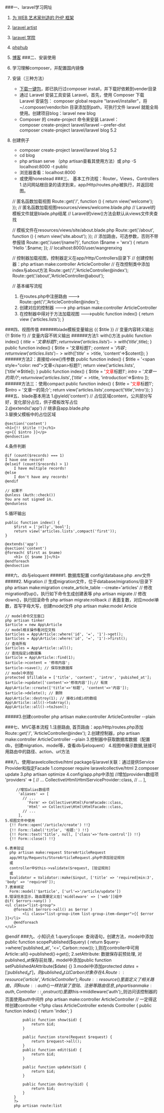 ###一、laravel学习网址
1. [为 WEB 艺术家创造的 PHP 框架](http://www.golaravel.com/)
2. [laravel artist](https://laravist.com/)
3. [laravel 学院](http://laravelacademy.org/)
4. [phphub](https://phphub.org/)
5. [博客](https://jellybool.com)
###二、安装使用
1. 学习理解composer，并配置国内镜像
2. 安装（三种方法）
   + [下载一键包](http://www.golaravel.com/download/)，即已执行过composer install，并下载好依赖到vender目录
   + 通过 Laravel 安装工具安装 Laravel，首先，使用 Composer 下载 Laravel 安装包：
	composer global require "laravel/installer"，将 ~/.composer/vendor/bin 目录添加到path，可执行文件 laravel 就能全局使用。创建项目blog：laravel new blog
   + Composer 的 create-project 命令来安装 Laravel：  
	composer create-project laravel/laravel --prefer-dist  
	composer create-project laravel/laravel blog 5.2
3. 创建例子
   + composer create-project laravel/laravel blog 5.2
   + cd blog
   + php artisan serve （php artisan查看其使用方法）或 php -S localhost:8000 -t public
   + 浏览器查看：localhost:8000
   + 或使用honestead
###三、 基本工作流程：Router，Views，Controllers
1.访问网站根目录的请求到来，app/Http/routes.php被执行，并返回视图。

	// 匿名函数加载视图
	Route::get('/', function () {
	    return view('welcome');
	});
	// 匿名函数加载视图resources/views/welcome.blade.php
	// Laravel的模板文件就是blade.php结尾
	// Laravel的view()方法会默认从views文件夹查找

	// 模板文件在resources/views/site/about.blade.php
	Route::get('/about', function () {
	    return view('site.about');
	});
	// 添加路由，可选参数，否则不带参报错
	Route::get('/user/{name?}', function ($name = 'wrx') {
	    return 'Hello '.$name;
	});
	// localhost:8000/user/wangrenxing

	// 控制器加载视图，控制器定义在app/Http/Controllers目录下
	// 创建控制器：php artisan make:controller ArticleController 
	// 在改控制类中添加index与about方法
	Route::get('/','ArticleController@index');
	Route::get('/about','ArticleController@about');
	
	// 基本编写流程
	1. 在routes.php中注册路由 ---> Route::get('/','ArticleController@index');
	2. 创建对应的控制器 ---> php artisan make:controller ArticleController
	3. 在控制器中得对于方法加载视图 --->public function index() { return view ('articles.lists'); }

###四、视图传值
######blade模板变量输出
	{{ $title }} // 变量内容转义输出
	{!! $title !!} // 变量内容不转义输出
######方法1: with()方法
	public function index() {
        $title = '文章标题1';
        return view('articles.lists')->with('title',$title);
    }
	public function index() {
        $title = '文章标题1';
		$content = '内容';
        return view('articles.lists')->with(['title'=>$title, 'content'=>$cotent]);
    }
######方法2：直接给view()传参数
	public function index() {
        $title = '<span style="color: red">文章</span>标题1';
        return view('articles.lists',['title'=>$title]);
    }
	public function index() {
        $title = '<span style="color: red">文章</span>标题1';
        $intro = '文章一的简介';
        return view('articles.lists',[
			'title'=>$title,
			'introduction'=>$intro
			]);
######方法三：使用compact
	public function index() {
        $title = '<span style="color: red">文章</span>标题1';
        $intro = '文章一的简介';
        return view('articles.lists',compact('title','intro'));
    }
###五、blade基本用法
1.@yield('content') // 占位区域content，公共部分写好，变化部分占位，供子模板改写占位  
2.@extends('app') // 继承自app.blade.php  
3.替换父模板中的占位区域  

	@section('content')
	<h1>{!! $title !!}</h1>
	<p>{{ $intro }}</p>
	@endsection 

4.条件判断

	@if (count($records) === 1)
    I have one record!
	@elseif (count($records) > 1)
	    I have multiple records!
	@else
	    I don't have any records!
	@endif

	// 如果不
	@unless (Auth::check())
    You are not signed in.
	@endunless
	
5.循环输出

	public function index() {
        $first = ['jelly','bool'];
        return view('articles.lists',compact('first'));
    }

	@extends('app')
	@section('content')
	@foreach( $first as $name)
	    <h1> {{ $name }}</h1>
	@endforeach
	@endsection

###六、db与eloquent
#####1. 数据库配置
	config/database.php
	.env文件
#####2. Migration
	// 生成migration文件，位于database/migrations/目录下
	php artisan make:migration create_article_table --create='articles'
	// 修改migration的up()，执行如下命令生成创建表等
	php artisan migrate
	// 修改down()，执行回滚命令
	php artisan migrate:rollback
	// 表面复数，对应model单数，首写字母大写，创建model文件
	php artisan make:model Article

	// model命令交互窗口
	php artisan tinker
	$article = new App\Article
	// model相关操作看对应文档
	$articles = App\Article::where('id', '=', '1')->get();
	$articles = App\Article::where('id', '=', '1')->first();
	// 查询所有
	$articles = App\Article::all();
	// 查找指定id数据集
	$article = App\Article::find(1);
	$article->content = '修改内容';
	$article->save(); // 保存到数据库
	// model中添加
	protected $fillable = ['title', 'content', 'intro', 'pubished_at'];
	$article->update(['content'=>'修改内容']);// 有效
	App\Article::create(['title'=>'标题', 'content'=>'内容']);
	$article->delete(); // 删除
	App\Article::destroy(1); // 接收id或id的数组
	App\Article::all()->toArray();
	App\Article::all()->toJson();
	


#####3.创建controller
	php artisan make:controller ArticleController --plain

###七、MVC基本流程
	1.注册路由, 首页路由：app/Http/routes.php添加Route::get('/', 'ArticleController@index');
	2.创建控制器，php artisan make:controller ArticleController --plain
	3.控制器中获取数据库数据（配置db，创建migration、model等，查看db与eloquent）
	4.视图中展示数据,链接可用路由中的路径、action、url方法

###八、使用laravelcollective/html
	package与laravel关联：通过提供Service Provider和指定Facade
	1.composer require laravelcollective/html
	2.composer update
    3.php artisan optimize
	4.config/app.php中添加
		//增加providers数组项
		  'providers' => [
		    // ...
		    Collective\Html\HtmlServiceProvider::class,
		    // ...
		  ],
		
		 //增加alias数组项 
		  'aliases' => [
		    // ...
		      'Form' => Collective\Html\FormFacade::class,
		      'Html' => Collective\Html\HtmlFacade::class,
		    // ...
		  ],
	5.视图文件中使用
	  {!! Form::open('/article/create') !!} 
	  {!! Form::label('title', '标题:') !!}
      {!! Form::text('title', null, ['class'=>'form-control']) !!}
	  {!! Form::close() !!}
	
	6.表单验证
	  php artisan make:request StoreArticleRequest
      app/Http/Requests/StoreArticleRequest.php中添加验证规则
	  或
	  controller中$this->validate($request, [验证规则]
	  或
	  $validator = Validator::make($input, ['title' => 'required|min:3', 'body' => 'required']); 
	7.表单绑定
	  Form::model('$article', ['url'=>'/article/update'])
	8.错误信息显示，路由需要定义在['middleware' => ['web']]组中
	@if( $errors->any() )
    <ul class="list-group">
        @foreach( $errors->all() as $error )
            <li class="list-group-item list-group-item-danger">{{ $error }}</li>
        @endforeach
    </ul>
@endif
###九、小知识点
	1.queryScope: 查询语句，创建方法，model中添加public function scopePublished($query) { return $query->where('published_at', '<=', Carbon::now()); },则在controller中可用Article::all()->published()->get();
	2.setAttribute: 数据保存前预处理, 对published_at保存前处理，model中添加public function setPublishedAtAttribute($date) {}
	3.model中添加protected $dates = ['published_at']，则published_at以Carbon对象存在
	4.Route::resource('article', 'ArticleController');
	Route::resource()里面定义了相关路由，同Route::auth()一样封装了登陆、注册等路由信息,php artisan make:auth, Controller::__construct()里面$this->middleware('auth');,则访问该控制器的页面使用auth中间件
	php artisan make:controller ArticleController // 一定得这样创建controller
	<?php
		class ArticleController extends Controller {
			public function index() {
		        return 'index';
		    }
		
		    public function show($id) {
		        return $id;
		    }
		
		    public function store(Request $request) {
		        return $request->all();
		    }
		    public function edit($id) {
		        return $id;
		    }
		
		    public function update($id) {
		        return $id;
		    }
		
		    public function destroy($id) {
		        return $id;
		    }
		}
		?>
		php artisan route:list